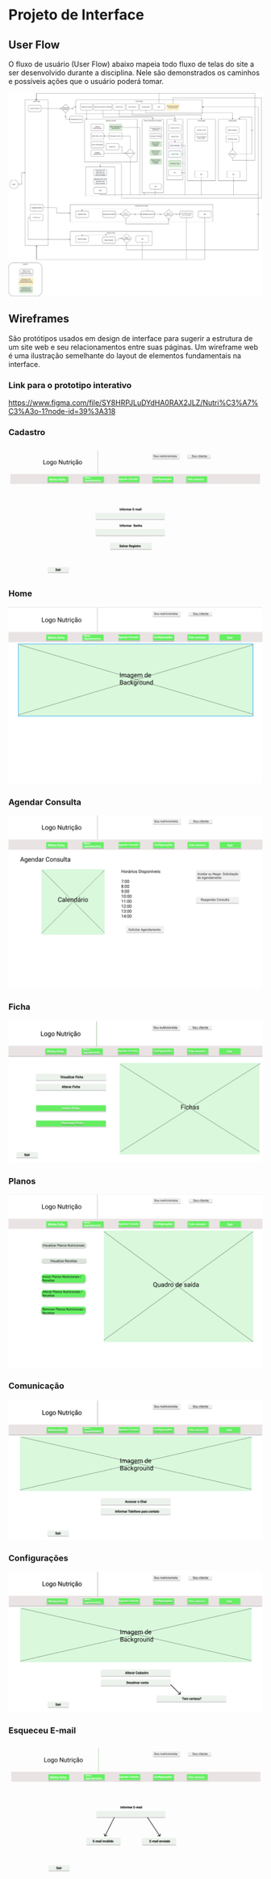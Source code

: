 
# Projeto de Interface

## User Flow

O fluxo de usuário (User Flow) abaixo mapeia todo fluxo de telas do site a ser desenvolvido durante a disciplina. Nele são demonstrados os caminhos e possíveis ações que o usuário poderá tomar.

![UserFlow](img/user-flow.png)

## Wireframes

São protótipos usados em design de interface para sugerir a estrutura de um site web e seu relacionamentos entre suas páginas. Um wireframe web é uma ilustração semelhante do layout de elementos fundamentais na interface.

### Link para o prototipo interativo
https://www.figma.com/file/SY8HRPJLuDYdHA0RAX2JLZ/Nutri%C3%A7%C3%A3o-1?node-id=39%3A318
 
 
### Cadastro
 ![Exemplo de Wireframe](wireframes/Cadastro.png)

### Home
  ![Exemplo de Wireframe](wireframes/home-page.png)
  
### Agendar Consulta
 ![Agendar Consulta](wireframes/agendar.png)

### Ficha
 ![Exemplo de Wireframe](wireframes/Ficha.png)

### Planos
 ![Exemplo de Wireframe](wireframes/Planos.png)

### Comunicação
  ![Exemplo de Wireframe](wireframes/Comunicação.png)

### Configurações
  ![Exemplo de Wireframe](wireframes/Configurações.png)

### Esqueceu E-mail
  ![Exemplo de Wireframe](wireframes/email.png)


